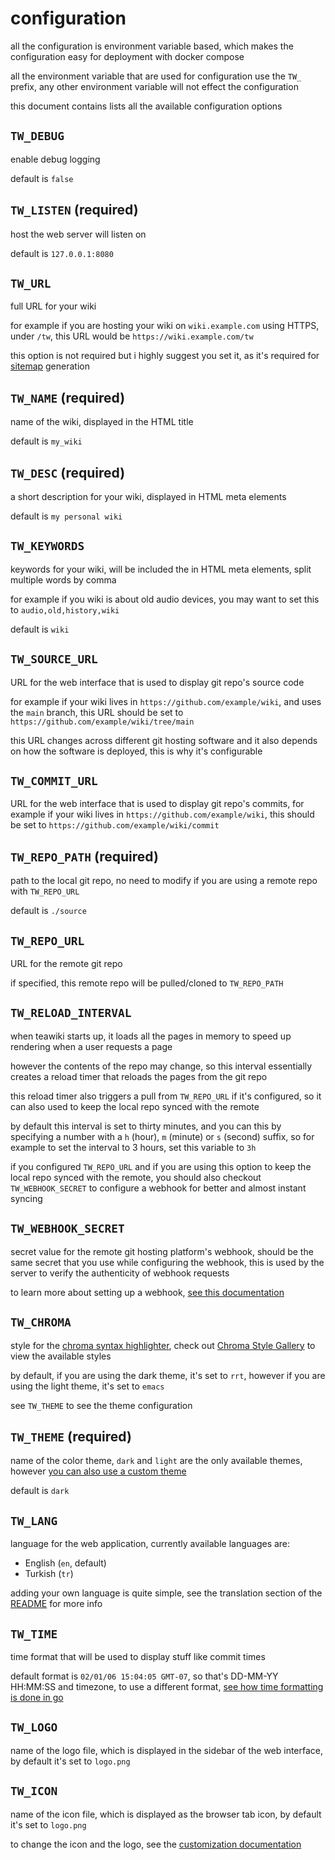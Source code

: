 # configuration

all the configuration is environment variable based, which makes the
configuration easy for deployment with docker compose

all the environment variable that are used for configuration use the `TW_`
prefix, any other environment variable will not effect the configuration

this document contains lists all the available configuration options

## `TW_DEBUG`

enable debug logging

default is `false`

## `TW_LISTEN` (required)

host the web server will listen on

default is `127.0.0.1:8080`

## `TW_URL`

full URL for your wiki

for example if you are hosting your wiki on `wiki.example.com` using HTTPS,
under `/tw`, this URL would be `https://wiki.example.com/tw`

this option is not required but i highly suggest you set it, as it's required
for [sitemap](https://www.sitemaps.org/) generation

## `TW_NAME` (required)

name of the wiki, displayed in the HTML title

default is `my_wiki`

## `TW_DESC` (required)

a short description for your wiki, displayed in HTML meta elements

default is `my personal wiki`

## `TW_KEYWORDS`

keywords for your wiki, will be included the in HTML meta elements, split
multiple words by comma

for example if you wiki is about old audio devices, you may want to set this to
`audio,old,history,wiki`

default is `wiki`

## `TW_SOURCE_URL`

URL for the web interface that is used to display git repo's source code

for example if your wiki lives in `https://github.com/example/wiki`, and uses
the `main` branch, this URL should be set to
`https://github.com/example/wiki/tree/main`

this URL changes across different git hosting software and it also depends on
how the software is deployed, this is why it's configurable

## `TW_COMMIT_URL`

URL for the web interface that is used to display git repo's commits, for
example if your wiki lives in `https://github.com/example/wiki`, this should be
set to `https://github.com/example/wiki/commit`

## `TW_REPO_PATH` (required)

path to the local git repo, no need to modify if you are using a remote repo
with `TW_REPO_URL`

default is `./source`

## `TW_REPO_URL`

URL for the remote git repo

if specified, this remote repo will be pulled/cloned to `TW_REPO_PATH`

## `TW_RELOAD_INTERVAL`

when teawiki starts up, it loads all the pages in memory to speed up rendering
when a user requests a page

however the contents of the repo may change, so this interval essentially
creates a reload timer that reloads the pages from the git repo

this reload timer also triggers a pull from `TW_REPO_URL` if it's configured, so
it can also used to keep the local repo synced with the remote

by default this interval is set to thirty minutes, and you can this by
specifying a number with a `h` (hour), `m` (minute) or `s` (second) suffix, so
for example to set the interval to 3 hours, set this variable to `3h`

if you configured `TW_REPO_URL` and if you are using this option to keep the
local repo synced with the remote, you should also checkout `TW_WEBHOOK_SECRET`
to configure a webhook for better and almost instant syncing

## `TW_WEBHOOK_SECRET`

secret value for the remote git hosting platform's webhook, should be the same
secret that you use while configuring the webhook, this is used by the server to
verify the authenticity of webhook requests

to learn more about setting up a webhook,
[see this documentation](/docs/webhook.md)

## `TW_CHROMA`

style for the [chroma syntax highlighter](https://github.com/alecthomas/chroma),
check out [Chroma Style Gallery](https://xyproto.github.io/splash/docs/) to view
the available styles

by default, if you are using the dark theme, it's set to `rrt`, however if you
are using the light theme, it's set to `emacs`

see `TW_THEME` to see the theme configuration

## `TW_THEME` (required)

name of the color theme, `dark` and `light` are the only available themes,
however [you can also use a custom theme](/docs/custom.md)

default is `dark`

## `TW_LANG`

language for the web application, currently available languages are:

- English (`en`, default)
- Turkish (`tr`)

adding your own language is quite simple, see the translation section of the
[README](/README.md) for more info

## `TW_TIME`

time format that will be used to display stuff like commit times

default format is `02/01/06 15:04:05 GMT-07`, so that's DD-MM-YY HH:MM:SS and
timezone, to use a different format,
[see how time formatting is done in go](https://go.dev/src/time/format.go)

## `TW_LOGO`

name of the logo file, which is displayed in the sidebar of the web interface,
by default it's set to `logo.png`

## `TW_ICON`

name of the icon file, which is displayed as the browser tab icon, by default
it's set to `logo.png`

to change the icon and the logo, see the
[customization documentation](/docs/custom.md)
